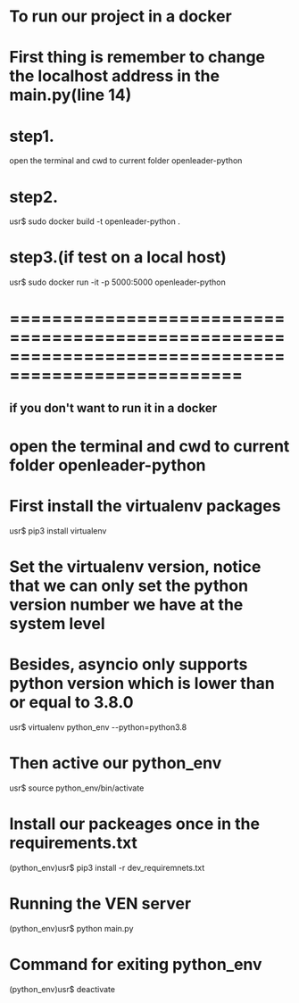 # To run our project in a docker

# First thing is remember to change the localhost address in the main.py(line 14)

# step1.

open the terminal and cwd to current folder openleader-python

# step2.

usr$ sudo docker build -t openleader-python .

# step3.(if test on a local host)

usr$ sudo docker run -it -p 5000:5000 openleader-python

# ====================================================================================================

## if you don't want to run it in a docker

# open the terminal and cwd to current folder openleader-python

# First install the virtualenv packages

usr$ pip3 install virtualenv

# Set the virtualenv version, notice that we can only set the python version number we have at the system level

# Besides, asyncio only supports python version which is lower than or equal to 3.8.0

usr$ virtualenv python_env --python=python3.8

# Then active our python_env

usr$ source python_env/bin/activate

# Install our packeages once in the requirements.txt

(python_env)usr$ pip3 install -r dev_requiremnets.txt

# Running the VEN server

(python_env)usr$ python main.py

# Command for exiting python_env

(python_env)usr$ deactivate
